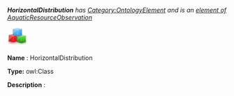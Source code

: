 ___HorizontalDistribution__ 
 has
 [Category:OntologyElement](../../Category/OntologyElement "Category:OntologyElement") 
 and is an
 [element of](../../Property/ElementOf "Property:ElementOf") 
[AquaticResourceObservation](../../Submissions/AquaticResourceObservation "Submissions:AquaticResourceObservation")_




  





[![Class](../images/thumb/2/27/Class.gif/45px-Class.gif)](../../Image/Class.gif "Class")


__Name__ 
 : HorizontalDistribution
 



__Type:__ 
 owl:Class
 



__Description__ 
 :